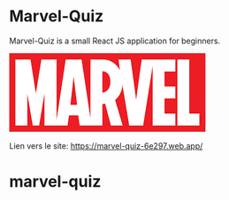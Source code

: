 # Marvel-Quiz

Marvel-Quiz is a small React JS application for beginners.

![Mon image](marvel-text.png)

Lien vers le site: https://marvel-quiz-6e297.web.app/
# marvel-quiz

